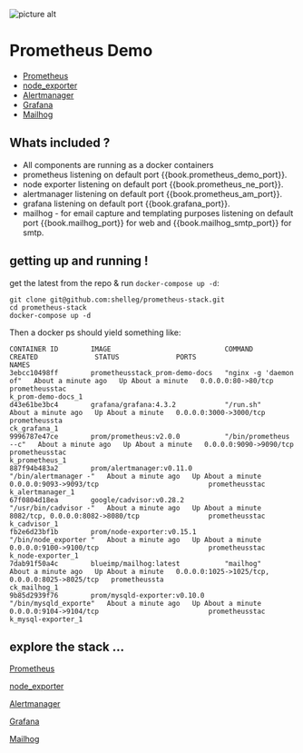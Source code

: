 ![picture alt](https://cdn.rawgit.com/fabric8io/fabric8-devops/93ca9bc/prometheus/src/main/fabric8/icon.png "Prometheus")
# Prometheus Demo

* [Prometheus](http://{{book.prometheus_demo_hostname}}:{{book.prometheus_demo_port}}/)
* [node_exporter](http://{{book.prometheus_demo_hostname}}:{{book.prometheus_ne_port}}/)
* [Alertmanager](http://{{book.prometheus_demo_hostname}}:{{book.prometheus_am_port}}/)
* [Grafana](http://{{book.prometheus_demo_hostname}}:{{book.grafana_port}}/)
* [Mailhog](http://{{book.prometheus_demo_hostname}}:{{book.mailhog_port}}/)

## Whats included ?
* All components are running as a docker containers
* prometheus listening on default port {{book.prometheus_demo_port}}.
* node exporter listening on default port {{book.prometheus_ne_port}}.
* alertmanager listening on default port {{book.prometheus_am_port}}.
* grafana listening on default port {{book.grafana_port}}.
* mailhog - for email capture and templating purposes listening on default port {{book.mailhog_port}} for web and {{book.mailhog_smtp_port}} for smtp.

## getting up and running !

get the latest from the repo & run `docker-compose up -d`:
```
git clone git@github.com:shelleg/prometheus-stack.git
cd prometheus-stack
docker-compose up -d
```

Then a docker ps should yield something like:

```
CONTAINER ID        IMAGE                            COMMAND                  CREATED              STATUS              PORTS                                            NAMES
3ebcc10498ff        prometheusstack_prom-demo-docs   "nginx -g 'daemon of"   About a minute ago   Up About a minute   0.0.0.0:80->80/tcp                               prometheusstac
k_prom-demo-docs_1
d43e61be3bc4        grafana/grafana:4.3.2            "/run.sh"                About a minute ago   Up About a minute   0.0.0.0:3000->3000/tcp                           prometheussta
ck_grafana_1
9996787e47ce        prom/prometheus:v2.0.0           "/bin/prometheus --c"   About a minute ago   Up About a minute   0.0.0.0:9090->9090/tcp                           prometheusstac
k_prometheus_1
887f94b483a2        prom/alertmanager:v0.11.0        "/bin/alertmanager -"   About a minute ago   Up About a minute   0.0.0.0:9093->9093/tcp                           prometheusstac
k_alertmanager_1
67f0804d18ea        google/cadvisor:v0.28.2          "/usr/bin/cadvisor -"   About a minute ago   Up About a minute   8082/tcp, 0.0.0.0:8082->8080/tcp                 prometheusstac
k_cadvisor_1
fb2e6d23bf1b        prom/node-exporter:v0.15.1       "/bin/node_exporter "   About a minute ago   Up About a minute   0.0.0.0:9100->9100/tcp                           prometheusstac
k_node-exporter_1
7dab91f50a4c        blueimp/mailhog:latest           "mailhog"                About a minute ago   Up About a minute   0.0.0.0:1025->1025/tcp, 0.0.0.0:8025->8025/tcp   prometheussta
ck_mailhog_1
9b85d2939f76        prom/mysqld-exporter:v0.10.0     "/bin/mysqld_exporte"   About a minute ago   Up About a minute   0.0.0.0:9104->9104/tcp                           prometheusstac
k_mysql-exporter_1
```

## explore the stack ...
[Prometheus](http://{{book.prometheus_demo_hostname}}:{{book.prometheus_demo_port}}/)

[node_exporter](http://{{book.prometheus_demo_hostname}}:{{book.prometheus_ne_port}}/)

[Alertmanager](http://{{book.prometheus_demo_hostname}}:{{book.prometheus_am_port}}/)

[Grafana](http://{{book.prometheus_demo_hostname}}:{{book.grafana_port}}/)

[Mailhog](http://{{book.prometheus_demo_hostname}}:{{book.mailhog_port}}/)
